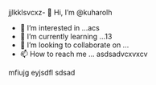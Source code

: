 jjlkklsvcxz- 👋 Hi, I’m @kuharolh
- 👀 I’m interested in ...acs
- 🌱 I’m currently learning ...13
- 💞️ I’m looking to collaborate on ...
- 📫 How to reach me ...
asdsadvcxvxcv
<!---
kuharolh/kuharolh is a ✨ special ✨ reposaitory because its `README.md` (this file) appears on your GitHub profile.d
You can click the Preview lindasvck to take a look at your changessaxzc.
--->
mfiujg
eyjsdfl
sdsad
